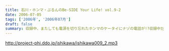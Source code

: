 ```yaml
---
title: 石川・ホンマ・ぶるんのBe-SIDE Your Life! vol.9-2
date: 2006-07-05
tags: ['2006年', '2006年07月']
draft: false
summary: 収録中、またしても電源を切り忘れたホンマのケータイにナゾの電話が!?収録中だというのに、スタジオから出て電話に出てみると、その声の主は…。さらに電話が終わったかと思うと、いそいそと荷物をまとめ始めるホンマ…。まさか、ホンマ…!?
---
```


http://project-phi.ddo.jp/ishikawa/ishikawa009_2.mp3
